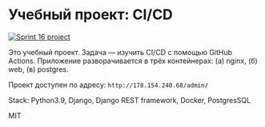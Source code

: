 # Учебный проект: CI/CD

[![Sprint 16 project](https://github.com/Parygin/yamdb_final/actions/workflows/yamdb_workflow.yml/badge.svg?branch=master)](https://github.com/Parygin/yamdb_final/actions/workflows/yamdb_workflow.yml)

Это учебный проект. Задача — изучить CI/CD с помощью GitHub Actions.
Приложение разворачивается в трёх контейнерах: (а) nginx, (б) web, (в) postgres. 
 
Проект доступен по адресу: `http://178.154.240.68/admin/`

Stack: Python3.9, Django, Django REST framework, Docker, PostgresSQL  
  
MIT
